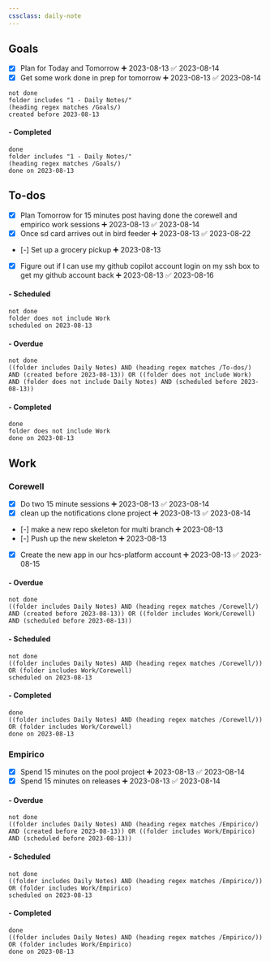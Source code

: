 ```yaml
---
cssclass: daily-note
---
```

## Goals
- [x] Plan for Today and Tomorrow ➕ 2023-08-13 ✅ 2023-08-14
- [x] Get some work done in prep for tomorrow ➕ 2023-08-13 ✅ 2023-08-14
```tasks
not done
folder includes "1 - Daily Notes/"
(heading regex matches /Goals/)
created before 2023-08-13
```
#### - Completed
```tasks
done
folder includes "1 - Daily Notes/"
(heading regex matches /Goals/)
done on 2023-08-13
```
## To-dos
- [x] Plan Tomorrow for 15 minutes post having done the corewell and empirico work sessions ➕ 2023-08-13 ✅ 2023-08-14
- [x] Once sd card arrives out in bird feeder ➕ 2023-08-13 ✅ 2023-08-22
- [-] Set up a grocery pickup ➕ 2023-08-13
- [x] Figure out if I can use my github copilot account login on my ssh box to get my github account back ➕ 2023-08-13 ✅ 2023-08-16
#### - Scheduled
```tasks
not done
folder does not include Work
scheduled on 2023-08-13
```
#### - Overdue
```tasks
not done
((folder includes Daily Notes) AND (heading regex matches /To-dos/) AND (created before 2023-08-13)) OR ((folder does not include Work) AND (folder does not include Daily Notes) AND (scheduled before 2023-08-13))
```
#### - Completed
```tasks
done
folder does not include Work
done on 2023-08-13
```
## Work
### Corewell
- [x] Do two 15 minute sessions ➕ 2023-08-13 ✅ 2023-08-14
- [x] clean up the notifications clone project ➕ 2023-08-13 ✅ 2023-08-14
- [-] make a new repo skeleton for multi branch ➕ 2023-08-13
- [-] Push up the new skeleton ➕ 2023-08-13
- [x] Create the new app in our hcs-platform account ➕ 2023-08-13 ✅ 2023-08-15
#### - Overdue
```tasks
not done
((folder includes Daily Notes) AND (heading regex matches /Corewell/) AND (created before 2023-08-13)) OR ((folder includes Work/Corewell) AND (scheduled before 2023-08-13))
```
#### - Scheduled
```tasks
not done
((folder includes Daily Notes) AND (heading regex matches /Corewell/)) OR (folder includes Work/Corewell)
scheduled on 2023-08-13
```
#### - Completed
```tasks
done
((folder includes Daily Notes) AND (heading regex matches /Corewell/)) OR (folder includes Work/Corewell)
done on 2023-08-13
```
### Empirico
- [x] Spend 15 minutes on the pool project ➕ 2023-08-13 ✅ 2023-08-14
- [x] Spend 15 minutes on releases ➕ 2023-08-13 ✅ 2023-08-14
#### - Overdue
```tasks
not done
((folder includes Daily Notes) AND (heading regex matches /Empirico/) AND (created before 2023-08-13)) OR ((folder includes Work/Empirico) AND (scheduled before 2023-08-13))
```
#### - Scheduled
```tasks
not done
((folder includes Daily Notes) AND (heading regex matches /Empirico/)) OR (folder includes Work/Empirico)
scheduled on 2023-08-13
```
#### - Completed
```tasks
done
((folder includes Daily Notes) AND (heading regex matches /Empirico/)) OR (folder includes Work/Empirico)
done on 2023-08-13
```

